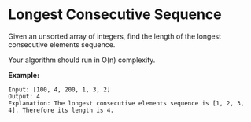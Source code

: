 # Longest Consecutive Sequence

Given an unsorted array of integers, find the length of the longest consecutive elements sequence.

Your algorithm should run in O(n) complexity.

__Example:__

```pseudo
Input: [100, 4, 200, 1, 3, 2]
Output: 4
Explanation: The longest consecutive elements sequence is [1, 2, 3, 4]. Therefore its length is 4.
```